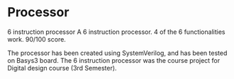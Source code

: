 # Processor
6 instruction processor
A 6 instruction processor.
4 of the 6 functionalities work.
90/100 score.

The processor has been created using SystemVerilog, and has been tested on Basys3 board. The 6 instruction processor was the course project for Digital design course (3rd Semester).
